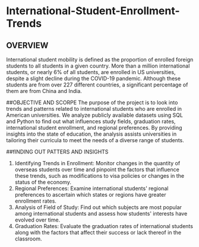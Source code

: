 # International-Student-Enrollment-Trends
## OVERVIEW
International student mobility is defined as the proportion of enrolled foreign students to all students in a given country. More than a million international students, or nearly 6% of all students, are enrolled in US universities, despite a slight decline during the COVID-19 pandemic. Although these students are from over 227 different countries, a significant percentage of them are from China and India.

##OBJECTIVE AND SCORPE
The purpose of the project is to look into trends and patterns related to international students who are enrolled in American universities. We analyze publicly available datasets using SQL and Python to find out what influences study fields, graduation rates, international student enrollment, and regional preferences. By providing insights into the state of education, the analysis assists universities in tailoring their curricula to meet the needs of a diverse range of students.

##fINDING OUT PATTERS AND INSIGHTS 
1. Identifying Trends in Enrollment: Monitor changes in the quantity of overseas students over time and pinpoint the factors that influence these trends, such as modifications to visa policies or changes in the status of the economy.
2. Regional Preferences: Examine international students' regional preferences to ascertain which states or regions have greater enrollment rates.
3. Analysis of Field of Study: Find out which subjects are most popular among international students and assess how students' interests have evolved over time.
4. Graduation Rates: Evaluate the graduation rates of international students along with the factors that affect their success or lack thereof in the classroom.


